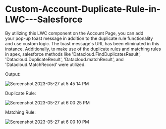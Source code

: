 # Custom-Account-Duplicate-Rule-in-LWC---Salesforce

By utilizing this LWC component on the Account Page, you can add your pop-up toast message in addition to the duplicate rule functionality and use custom logic. The toast message's URL has been eliminated in this instance. Additionally, to make use of the duplicate rules and matching rules in apex, salesforce methods like 'Datacloud.FindDuplicatesResult', 'Datacloud.DuplicateResult', 'Datacloud.matchResult', and 'Datacloud.MatchRecord' were utilized.

Output:

![Screenshot 2023-05-27 at 5 45 14 PM](https://github.com/SourabhNaik24/Custom-Account-Duplicate-Rule-in-LWC---Salesforce/assets/43684440/27ec2e8a-2bcd-4def-9851-f22bc061bef0)

Duplicate Rule:

![Screenshot 2023-05-27 at 6 00 25 PM](https://github.com/SourabhNaik24/Custom-Account-Duplicate-Rule-in-LWC---Salesforce/assets/43684440/5826d645-81ae-428a-9c2d-3690a1efac7d)

Matching Rule:

![Screenshot 2023-05-27 at 6 00 10 PM](https://github.com/SourabhNaik24/Custom-Account-Duplicate-Rule-in-LWC---Salesforce/assets/43684440/d66c1b5c-9f4e-47a1-9e2e-1178e79fb0db)

